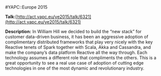 #YAPC::Europe 2015

**Talk:**[http://act.yapc.eu/ye2015/talk/6321](http://act.yapc.eu/ye2015/talk/6321)

**Description:** In William Hill we decided to build the “new stack” for customer data-driven business, it has been an aggressive adoption of complimentary distributed frameworks that play very nicely with the key Reactive tenets of Spark together with Scala, Akka and Cassandra, and make the company’s data platform Reactive all the way through. Each technology assumes a different role that compliments the others. This is a great opportunity to see a real use case of adoption of cutting edge technologies in one of the most dynamic and revolutionary industry. 

